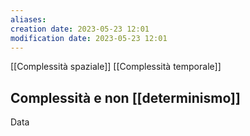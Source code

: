 ```yaml
---
aliases: 
creation date: 2023-05-23 12:01
modification date: 2023-05-23 12:01
---
```


[[Complessità spaziale]]
[[Complessità temporale]]

## Complessità e non [[determinismo]]
Data 